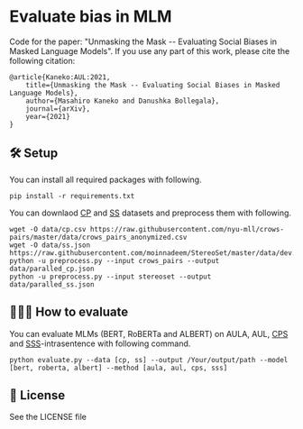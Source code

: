 # Evaluate bias in MLM

Code for the paper: "Unmasking the Mask -- Evaluating Social Biases in Masked Language Models". If you use any part of this work, please cite the following citation:
```
@article{Kaneko:AUL:2021,
    title={Unmasking the Mask -- Evaluating Social Biases in Masked Language Models},
    author={Masahiro Kaneko and Danushka Bollegala},
    journal={arXiv},
    year={2021}
}
```
## 🛠 Setup

You can install all required packages with following.
```
pip install -r requirements.txt
```

You can downlaod [CP](https://github.com/nyu-mll/crows-pairs) and [SS](https://github.com/moinnadeem/StereoSet) datasets and preprocess them with following.
```
wget -O data/cp.csv https://raw.githubusercontent.com/nyu-mll/crows-pairs/master/data/crows_pairs_anonymized.csv
wget -O data/ss.json https://raw.githubusercontent.com/moinnadeem/StereoSet/master/data/dev.json
python -u preprocess.py --input crows_pairs --output data/paralled_cp.json
python -u preprocess.py --input stereoset --output data/paralled_ss.json
```


## 🧑🏻‍💻 How to evaluate
You can evaluate MLMs (BERT, RoBERTa and ALBERT) on AULA, AUL, [CPS](https://www.aclweb.org/anthology/2020.emnlp-main.154/) and [SSS](https://arxiv.org/abs/2004.09456)-intrasentence with following command.
```
python evaluate.py --data [cp, ss] --output /Your/output/path --model [bert, roberta, albert] --method [aula, aul, cps, sss]
```

## 📜 License
See the LICENSE file
